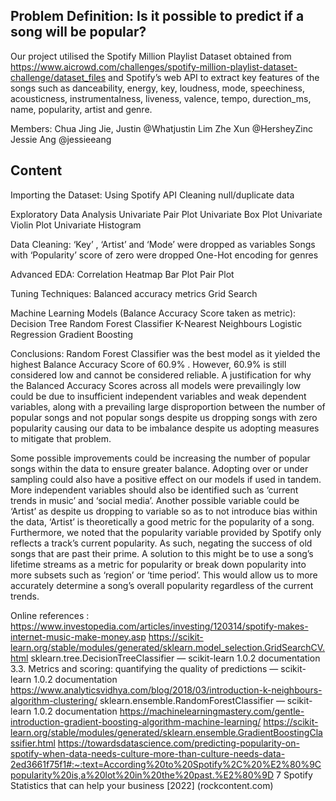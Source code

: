 ## Problem Definition: Is it possible to predict if a song will be popular? 

Our project utilised the Spotify Million Playlist Dataset obtained from https://www.aicrowd.com/challenges/spotify-million-playlist-dataset-challenge/dataset_files and Spotify’s web API to extract key features of the songs such as danceability, energy, key, loudness, mode, speechiness, acousticness, instrumentalness, liveness, valence, tempo, durection_ms, name, popularity, artist and genre. 

Members: 
Chua Jing Jie, Justin @Whatjustin 
Lim Zhe Xun @HersheyZinc
Jessie Ang @jessieeang 

## Content 
Importing the Dataset:
Using Spotify API
Cleaning null/duplicate data

 Exploratory Data Analysis
Univariate Pair Plot
Univariate Box Plot
Univariate Violin Plot
Univariate Histogram 

 Data Cleaning: 
‘Key’ , ‘Artist’ and ‘Mode’ were dropped as variables 
Songs with ‘Popularity’ score of zero were dropped 
One-Hot encoding for genres

 Advanced EDA:
Correlation Heatmap
Bar Plot
Pair Plot

Tuning Techniques: 
Balanced accuracy metrics
Grid Search

Machine Learning Models (Balance Accuracy Score taken as metric): 
Decision Tree
Random Forest Classifier
K-Nearest Neighbours
Logistic Regression 
Gradient Boosting



Conclusions: 
Random Forest Classifier was the best model as it yielded the highest Balance Accuracy Score of 60.9% . However, 60.9% is still considered low and cannot be considered reliable. A justification for why the Balanced Accuracy Scores across all models were prevailingly low could be due to insufficient independent variables and weak dependent variables, along with a prevailing large disproportion between the number of popular songs and not popular songs despite us dropping songs with zero popularity causing our data to be imbalance despite us adopting measures to mitigate that problem. 


Some possible improvements could be increasing the number of popular songs within the data to ensure greater balance. Adopting over or under sampling could also have a positive effect on our models if used in tandem. More independent variables should also be identified such as ‘current trends in music’ and  ‘social media’. Another possible variable could be ‘Artist’ as despite us dropping to variable so as to not introduce bias within the data, ‘Artist’ is theoretically a good metric for the popularity of a song. Furthermore, we noted that the popularity variable provided by Spotify only reflects a track’s current popularity. As such, negating the success of old songs that are past their prime. A solution to this might be to use a song’s lifetime streams as a metric for popularity or break down popularity into more subsets such as ‘region’ or ‘time period’. This would allow us to more accurately determine a song’s overall popularity regardless of the current trends.

Online references : 
https://www.investopedia.com/articles/investing/120314/spotify-makes-internet-music-make-money.asp 
https://scikit-learn.org/stable/modules/generated/sklearn.model_selection.GridSearchCV.html 
sklearn.tree.DecisionTreeClassifier — scikit-learn 1.0.2 documentation
3.3. Metrics and scoring: quantifying the quality of predictions — scikit-learn 1.0.2 documentation
https://www.analyticsvidhya.com/blog/2018/03/introduction-k-neighbours-algorithm-clustering/ 
sklearn.ensemble.RandomForestClassifier — scikit-learn 1.0.2 documentation
https://machinelearningmastery.com/gentle-introduction-gradient-boosting-algorithm-machine-learning/
https://scikit-learn.org/stable/modules/generated/sklearn.ensemble.GradientBoostingClassifier.html 
https://towardsdatascience.com/predicting-popularity-on-spotify-when-data-needs-culture-more-than-culture-needs-data-2ed3661f75f1#:~:text=According%20to%20Spotify%2C%20%E2%80%9Cpopularity%20is,a%20lot%20in%20the%20past.%E2%80%9D 
7 Spotify Statistics that can help your business [2022] (rockcontent.com)



